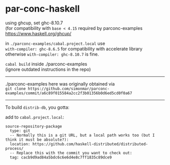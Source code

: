 # par-conc-haskell

using ghcup, set ghc-8.10.7  \
(for compatibility with `base < 4.15` required by parconc-examples \
https://www.haskell.org/ghcup/

in `./parconc-examples/cabal.project.local` use  \
`with-compiler: ghc-8.6.5` for compatibility with accelerate library  \
otherwise `with-compiler: ghc-8.10.7` is fine.

`cabal build` inside ./parconc-examples  \
(ignore outdated instructions in the repo)

---

./parconc-examples here was originally obtained via  \
`git clone https://github.com/simonmar/parconc-examples/commit/a6c89f015584a2cc2f3b01356b0d6ed5cd0f0a67`

---

To build `distrib-db`, you gotta:

add to `cabal.project.local`:

```
source-repository-package
  type: git
  -- Normally this is a git URL, but a local path works too (but I think it must be absolute?):
  location: https://github.com/haskell-distributed/distributed-process/
  -- Replace this with the commit you want to check out:
  tag: cacb9d9ad84a5bdc6c6e6d4e8c7ff1835c89dce9
  
```